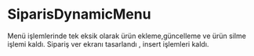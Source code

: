 # SiparisDynamicMenu

Menü işlemlerinde tek eksik olarak ürün ekleme,güncelleme ve ürün silme işlemi kaldı.
Sipariş ver ekranı tasarlandı , insert işlemleri kaldı.
